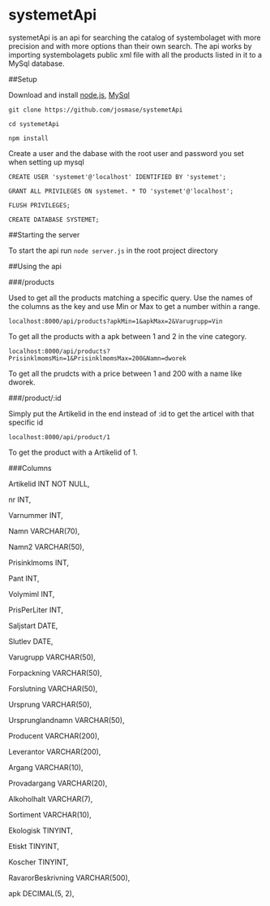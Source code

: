 # systemetApi
systemetApi is an api for searching the catalog of systembolaget with more precision and with more options than their own search. 
The api works by importing systembolagets public xml file with all the products listed in it to a MySql database.

##Setup

Download and install [node.js](https://nodejs.org/en/ "Node.js homepage"), [MySql](https://www.mysql.com/ "MySql homepage")

`git clone https://github.com/josmase/systemetApi`

`cd systemetApi`

`npm install`

Create a user and the dabase with the root user and password you set when setting up mysql

`CREATE USER 'systemet'@'localhost' IDENTIFIED BY 'systemet';`

`GRANT ALL PRIVILEGES ON systemet. * TO 'systemet'@'localhost';`

`FLUSH PRIVILEGES;`

`CREATE DATABASE SYSTEMET;`

##Starting the server

To start the api run `node server.js` in the root project directory

##Using the api

###/products

Used to get all the products matching a specific query.
Use the names of the columns as the key and use Min or Max to get a number within a range.

`localhost:8000/api/products?apkMin=1&apkMax=2&Varugrupp=Vin `

To get all the products with a apk between 1 and 2 in the vine category.

`localhost:8000/api/products?PrisinklmomsMin=1&PrisinklmomsMax=200&Namn=dworek `

To get all the prudcts with a price between 1 and 200 with a name like dworek.

###/product/:id

Simply put the Artikelid in the end instead of :id to get the articel with that specific id

`localhost:8000/api/product/1`

To get the product with a Artikelid of 1.

###Columns

Artikelid          INT NOT NULL,

  nr                 INT,
  
  Varnummer          INT,
  
  Namn               VARCHAR(70),
  
  Namn2              VARCHAR(50),
  
  Prisinklmoms       INT,
  
  Pant               INT,
  
  Volymiml           INT,
  
  PrisPerLiter       INT,
  
  Saljstart          DATE,
  
  Slutlev            DATE,
  
  Varugrupp          VARCHAR(50),
  
  Forpackning        VARCHAR(50),
  
  Forslutning        VARCHAR(50),
  
  Ursprung           VARCHAR(50),
  
  Ursprunglandnamn   VARCHAR(50),
  
  Producent          VARCHAR(200),
  
  Leverantor         VARCHAR(200),
  
  Argang             VARCHAR(10),
  
  Provadargang       VARCHAR(20),
  
  Alkoholhalt        VARCHAR(7),
  
  Sortiment          VARCHAR(10),
  
  Ekologisk          TINYINT,
  
  Etiskt             TINYINT,
  
  Koscher            TINYINT,
  
  RavarorBeskrivning VARCHAR(500),
  
  apk                DECIMAL(5, 2),


